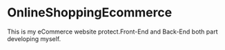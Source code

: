 # OnlineShoppingEcommerce
This is my eCommerce website protect.Front-End and Back-End both part developing myself.
